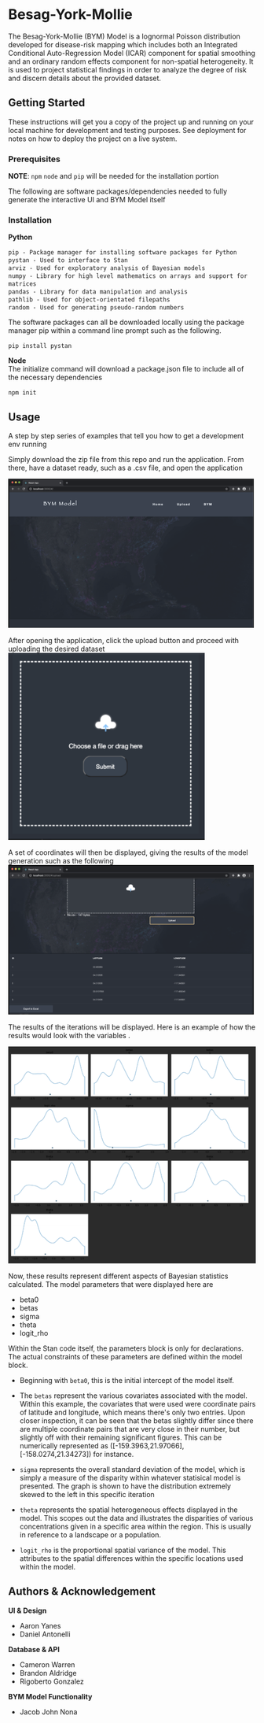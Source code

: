 # Besag-York-Mollie

The Besag-York-Mollie (BYM) Model is a lognormal Poisson distribution developed for disease-risk mapping which includes both an Integrated Conditional Auto-Regression Model (ICAR) component for spatial smoothing and an ordinary random effects component for non-spatial heterogeneity. It is used to project statistical findings in order to analyze the degree of risk and discern details about the provided dataset. 

## Getting Started

These instructions will get you a copy of the project up and running on your local machine for development and testing purposes. See deployment for notes on how to deploy the project on a live system.

### Prerequisites
**NOTE**: ```npm``` ```node``` and ```pip``` will be needed for the installation portion

The following are software packages/dependencies needed to fully generate the interactive UI and BYM Model itself


### Installation

**Python**

	pip - Package manager for installing software packages for Python
	pystan - Used to interface to Stan
	arviz - Used for exploratory analysis of Bayesian models 
	numpy - Library for high level mathematics on arrays and support for matrices
	pandas - Library for data manipulation and analysis
	pathlib - Used for object-orientated filepaths
	random - Used for generating pseudo-random numbers

The software packages can all be downloaded locally using the package manager pip within a command line prompt such as the following.
```
pip install pystan
```

**Node**\
The initialize command will download a package.json file to include all of the necessary dependencies 
```
npm init
```

## Usage

A step by step series of examples that tell you how to get a development env running

Simply download the zip file from this repo and run the application. From there, have a dataset ready, such as a .csv file, and open the application

<img src ="docs/Screen%20Shot%202020-07-16%20at%201.09.45%20AM.png" width = "500">


After opening the application, click the upload button and proceed with uploading the desired dataset
<img src= "docs/Screen%20Shot%202020-07-13%20at%203.42.43%20PM.png" width= "400">

A set of coordinates will then be displayed, giving the results of the model generation such as the following
<img src= "docs/Screen%20Shot%202020-07-16%20at%201.10.16%20AM.png" width= "500">

The results of the iterations will be displayed. Here is an example of how the results would look with the variables .

<img src ="docs/Screen%20Shot%202020-07-19%20at%2010.46.40%20PM.png">


Now, these results represent different aspects of Bayesian statistics calculated. The model parameters that were displayed here are 
- beta0
- betas
- sigma
- theta
- logit_rho

Within the Stan code itself, the parameters block is only for declarations. The actual constraints of these parameters are defined within the model block. 

- Beginning with ```beta0```, this is the initial intercept of the model itself. 

- The ```betas``` represent the various covariates associated with the model. Within this example, the covariates that were used were coordinate pairs of latitude and longitude, which means there's only two entries. Upon closer inspection, it can be seen that the betas slightly differ since there are multiple coordinate pairs that are very close in their number, but slightly off with their remaining significant figures. This can be numerically represented as ([-159.3963,21.97066], [-158.0274,21.34273]) for instance.

- ```sigma``` represents the overall standard deviation of the model, which is simply a measure of the disparity within whatever statisical model is presented. The graph is shown to have the distribution extremely skewed to the left in this specific iteration

- ```theta``` represents the spatial heterogeneous effects displayed in the model. This scopes out the data and illustrates the disparities of various concentrations given in a specific area within the region. This is usually in reference to a landscape or a population.

- ```logit_rho```  is the proportional spatial variance of the model. This attributes to the spatial differences within the specific locations used within the model.


## Authors & Acknowledgement
 **UI & Design**
 - Aaron Yanes
 - Daniel Antonelli

**Database & API**
- Cameron Warren
- Brandon Aldridge
- Rigoberto Gonzalez

**BYM Model Functionality**
- Jacob John Nona

